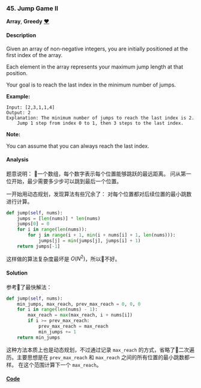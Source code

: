 ### 45. Jump Game II

**Array**, **Greedy**    [❤️](https://leetcode.com/problems/jump-game-ii)    

#### Description

Given an array of non-negative integers, you are initially positioned at the first index of the array.

Each element in the array represents your maximum jump length at that position.

Your goal is to reach the last index in the minimum number of jumps.

**Example:**

```
Input: [2,3,1,1,4]
Output: 2
Explanation: The minimum number of jumps to reach the last index is 2.
    Jump 1 step from index 0 to 1, then 3 steps to the last index.
```

**Note:**

You can assume that you can always reach the last index.

#### Analysis

题意说明： 一个数组，每个数字表示每个位置能够跳跃的最远距离。 问从第一位开始，最少需要多少步可以跳到最后一个位置。

一开始用动态规划，发现算法有些冗余了： 对每个位置都对后续位置的最小跳数进行计算。

```python
def jump(self, nums):
    jumps = [len(nums)] * len(nums)
    jumps[0] = 0
    for i in range(len(nums)):
        for j in range(i + 1, min(i + nums[i] + 1, len(nums))):
            jumps[j] = min(jumps[j], jumps[i] + 1)
    return jumps[-1]
```

这样做的算法复杂度最坏是 $O(N^2)$，所以不好。

#### Solution

参考了最快解法：

```python
def jump(self, nums):
    min_jumps, max_reach, prev_max_reach = 0, 0, 0
    for i in range(len(nums) - 1):
        max_reach = max(max_reach, i + nums[i])
        if i >= prev_max_reach:
            prev_max_reach = max_reach
            min_jumps += 1
    return min_jumps
```

 这种方法本质上也是动态规划，不过通过记录 `max_reach` 的方式，省略了二次遍历。主要思想是在 `prev_max_reach` 和 `max_reach` 之间的所有位置的最小跳数都一样。 在这个范围计算下一个 `max_reach`。


#### [Code](../python/45.%20Jump%20Game%20II.py)
